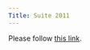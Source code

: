 ```yaml
---
Title: Suite 2011
---
```


<head><meta http-equiv="refresh" content="1; url=http://ReSUITE.org/suite/2011" /></head><body><p>Please follow <a href="http://ReSUITE.org/suite/2011">this link</a>.</p></body>
